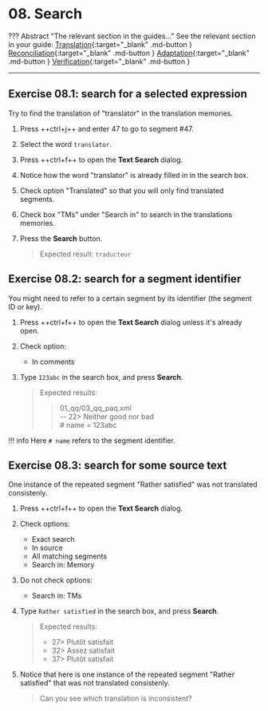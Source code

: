 # 08. Search

<!-- prettier-ignore -->
??? Abstract "The relevant section in the guides..."
    See the relevant section in your guide:
    [Translation](../translation/other-useful-features.md#running-concordance-searches){:target="_blank" .md-button }
    [Reconciliation](../reconciliation/other-useful-features.md#running-concordance-searches){:target="_blank" .md-button }
    [Adaptation](../adaptation/other-useful-features.md#running-concordance-searches){:target="_blank" .md-button }
    [Verification](../verification/other-useful-features.md#running-concordance-searches){:target="_blank" .md-button }

---

## Exercise 08.1: search for a selected expression

Try to find the translation of "translator" in the translation memories.

1. Press ++ctrl+j++ and enter 47 to go to segment #47.
2. Select the word `translator`.
3. Press ++ctrl+f++ to open the **Text Search** dialog.
4. Notice how the word "translator" is already filled in in the search box.
5. Check option "Translated" so that you will only find translated segments.
6. Check box "TMs" under "Search in" to search in the translations memories.
7. Press the **Search** button.

   > Expected result: `traducteur`

<!-- @todo: add exercise that shows how sometimes you don't get a fuzzy match because of low similarity score and poor matching algorithm but there's a useful concordance in the TM -->

## Exercise 08.2: search for a segment identifier

You might need to refer to a certain segment by its identifier (the segment ID or key).

1. Press ++ctrl+f++ to open the **Text Search** dialog unless it's already open.
2. Check option:

   - In comments

3. Type `123abc` in the search box, and press **Search**.

   > Expected results:
   >
   > > 01_qq/03_qq_paq.xml  
   > > -- 22> Neither good nor bad  
   > > \# name = 123abc

<!-- prettier-ignore -->
!!! info
    Here `# name` refers to the segment identifier.

<!--
## Exercise 08.4:

4. Find source text "Subject" in the project, but only if it has a translation.
-->

## Exercise 08.3: search for some source text

One instance of the repeated segment "Rather satisfied" was not translated consistenly.

1. Press ++ctrl+f++ to open the **Text Search** dialog.
2. Check options:

   - Exact search
   - In source
   - All matching segments
   - Search in: Memory

3. Do not check options:

   - Search in: TMs

   <!-- screenshot! -->

4. Type `Rather satisfied` in the search box, and press **Search**.

   > Expected results:
   >
   > - 27> Plutôt satisfait
   > - 32> Assez satisfait
   > - 37> Plutôt satisfait

5. Notice that here is one instance of the repeated segment "Rather satisfied" that was not translated consistenly.

   > Can you see which translation is inconsistent?

<!-- @todo: write RFF: go to next segment with a comment -->

